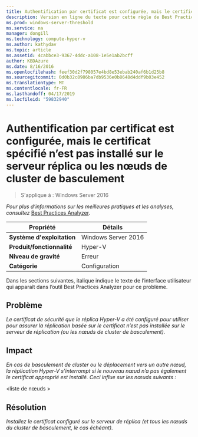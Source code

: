 ```yaml
---
title: Authentification par certificat est configurée, mais le certificat spécifié n’est pas installé sur le serveur réplica ou les nœuds de cluster de basculement
description: Version en ligne du texte pour cette règle de Best Practices Analyzer.
ms.prod: windows-server-threshold
ms.service: na
manager: dongill
ms.technology: compute-hyper-v
ms.author: kathydav
ms.topic: article
ms.assetid: 4cabbce3-9367-4ddc-a108-1e5e1ab2bcff
author: KBDAzure
ms.date: 8/16/2016
ms.openlocfilehash: feef30d2f798057e4bd8e53ebab240af6b1d25b8
ms.sourcegitcommit: 0d0b32c8986ba7db9536e0b8648d4ddf9b03e452
ms.translationtype: MT
ms.contentlocale: fr-FR
ms.lasthandoff: 04/17/2019
ms.locfileid: "59832940"
---
```

# <a name="certificate-based-authentication-is-configured-but-the-specified-certificate-is-not-installed-on-the-replica-server-or-failover-cluster-nodes"></a>Authentification par certificat est configurée, mais le certificat spécifié n’est pas installé sur le serveur réplica ou les nœuds de cluster de basculement

>S'applique à : Windows Server 2016


  
*Pour plus d’informations sur les meilleures pratiques et les analyses, consultez* [Best Practices Analyzer](https://go.microsoft.com/fwlink/?LinkId=122786).  
  
|Propriété|Détails|  
|-|-|  
|**Système d'exploitation**|Windows Server 2016|  
|**Produit/fonctionnalité**|Hyper-V|  
|**Niveau de gravité**|Erreur|  
|**Catégorie**|Configuration|  

Dans les sections suivantes, italique indique le texte de l’interface utilisateur qui apparaît dans l’outil Best Practices Analyzer pour ce problème.

## <a name="issue"></a>Problème  
  
*Le certificat de sécurité que le réplica Hyper-V a été configuré pour utiliser pour assurer la réplication basée sur le certificat n’est pas installée sur le serveur de réplication (ou les nœuds de cluster de basculement).*  
  
## <a name="impact"></a>Impact  
  
*En cas de basculement de cluster ou le déplacement vers un autre nœud, la réplication Hyper-V s’interrompt si le nouveau nœud n’a pas également le certificat approprié est installé. Ceci influe sur les nœuds suivants :*  
  
\<liste de nœuds >  
  
## <a name="resolution"></a>Résolution  
  
*Installez le certificat configuré sur le serveur de réplica (et tous les nœuds du cluster de basculement, le cas échéant).*  
  


